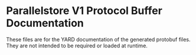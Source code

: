 # Parallelstore V1 Protocol Buffer Documentation

These files are for the YARD documentation of the generated protobuf files.
They are not intended to be required or loaded at runtime.
